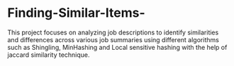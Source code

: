 # Finding-Similar-Items-
This project focuses on analyzing job descriptions to identify similarities and differences across various job summaries using different algorithms such as Shingling, MinHashing and Local sensitive hashing with the help of jaccard similarity technique.


